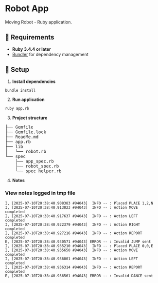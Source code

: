 # Robot App

Moving Robot - Ruby application.

## 🧰 Requirements

- **Ruby 3.4.4 or later**
- [Bundler](https://bundler.io/) for dependency management

## 🚀 Setup

1. **Install dependencies**

```bash
bundle install
```

2. **Run application**

```bash
ruby app.rb
```

3. **Project structure**

<pre>
├── Gemfile
├── Gemfile.lock
├── ReadMe.md
├── app.rb
├── lib
│   └── robot.rb
└── spec
    ├── app_spec.rb
    ├── robot_spec.rb
    └── spec_helper.rb
</pre>

4. **Notes**

### View notes logged in tmp file

```
I, [2025-07-10T20:38:40.908383 #94043]  INFO -- : Placed PLACE 1,2,N
I, [2025-07-10T20:38:40.913023 #94043]  INFO -- : Action MOVE completed
I, [2025-07-10T20:38:40.917637 #94043]  INFO -- : Action LEFT completed
I, [2025-07-10T20:38:40.922379 #94043]  INFO -- : Action RIGHT completed
I, [2025-07-10T20:38:40.927216 #94043]  INFO -- : Action REPORT completed
E, [2025-07-10T20:38:40.930571 #94043] ERROR -- : Invalid JUMP sent
I, [2025-07-10T20:38:40.935210 #94043]  INFO -- : Placed PLACE 0,0,E
I, [2025-07-10T20:38:40.935650 #94043]  INFO -- : Action MOVE completed
I, [2025-07-10T20:38:40.936001 #94043]  INFO -- : Action LEFT completed
I, [2025-07-10T20:38:40.936314 #94043]  INFO -- : Action REPORT completed
E, [2025-07-10T20:38:40.936561 #94043] ERROR -- : Invalid DANCE sent
```